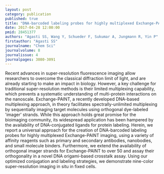 ```yaml
---
layout: post
category: publication
published: true
title: "DNA-barcoded labeling probes for highly multiplexed Exchange-PAINT imaging."
date: 2017-04-28 12:00:00
pmid: 28451377
authors: "Agasti SS, Wang Y, Schueder F, Sukumar A, Jungmann R, Yin P"
firstauthor: "Agasti SS"
journalname: "Chem Sci"
journalvolume: 8
journalissue: 4
journalpages: 3080-3091
---
```


Recent advances in super-resolution fluorescence imaging allow researchers to overcome the classical diffraction limit of light, and are already starting to make an impact in biology. However, a key challenge for traditional super-resolution methods is their limited multiplexing capability, which prevents a systematic understanding of multi-protein interactions on the nanoscale. Exchange-PAINT, a recently developed DNA-based multiplexing approach, in theory facilitates spectrally-unlimited multiplexing by sequentially imaging target molecules using orthogonal dye-labeled 'imager' strands. While this approach holds great promise for the bioimaging community, its widespread application has been hampered by the availability of DNA-conjugated ligands for protein labeling. Herein, we report a universal approach for the creation of DNA-barcoded labeling probes for highly multiplexed Exchange-PAINT imaging, using a variety of affinity reagents such as primary and secondary antibodies, nanobodies, and small molecule binders. Furthermore, we extend the availability of orthogonal imager strands for Exchange-PAINT to over 50 and assay their orthogonality in a novel DNA origami-based crosstalk assay. Using our optimized conjugation and labeling strategies, we demonstrate nine-color super-resolution imaging in situ in fixed cells.


